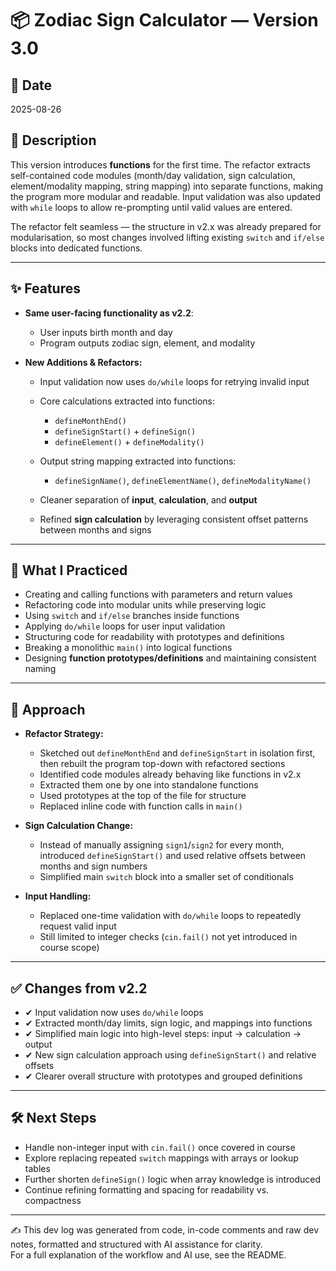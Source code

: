 # 📦 Zodiac Sign Calculator — Version 3.0

## 📅 Date

2025-08-26

## 📝 Description

This version introduces **functions** for the first time. The refactor extracts self-contained code modules (month/day validation, sign calculation, element/modality mapping, string mapping) into separate functions, making the program more modular and readable. Input validation was also updated with `while` loops to allow re-prompting until valid values are entered.

The refactor felt seamless — the structure in v2.x was already prepared for modularisation, so most changes involved lifting existing `switch` and `if/else` blocks into dedicated functions.

---

## ✨ Features

- **Same user-facing functionality as v2.2**:
    
    - User inputs birth month and day
    - Program outputs zodiac sign, element, and modality
        
- **New Additions & Refactors:**
    
    - Input validation now uses `do/while` loops for retrying invalid input
    - Core calculations extracted into functions:
        
        - `defineMonthEnd()`
        - `defineSignStart()` + `defineSign()`
        - `defineElement()` + `defineModality()`
        
    - Output string mapping extracted into functions:
        
        - `defineSignName()`, `defineElementName()`, `defineModalityName()`
            
    - Cleaner separation of **input**, **calculation**, and **output**
    - Refined **sign calculation** by leveraging consistent offset patterns between months and signs

---
## 🧠 What I Practiced

- Creating and calling functions with parameters and return values
- Refactoring code into modular units while preserving logic
- Using `switch` and `if/else` branches inside functions
- Applying `do/while` loops for user input validation
- Structuring code for readability with prototypes and definitions
- Breaking a monolithic `main()` into logical functions
- Designing **function prototypes/definitions** and maintaining consistent naming

---

## 🧩 Approach

- **Refactor Strategy:**
    - Sketched out `defineMonthEnd` and `defineSignStart` in isolation first, then rebuilt the program top-down with refactored sections
    - Identified code modules already behaving like functions in v2.x
    - Extracted them one by one into standalone functions
    - Used prototypes at the top of the file for structure
    - Replaced inline code with function calls in `main()`
        
- **Sign Calculation Change:**
    
    - Instead of manually assigning `sign1`/`sign2` for every month, introduced `defineSignStart()` and used relative offsets between months and sign numbers
    - Simplified main `switch` block into a smaller set of conditionals
        
- **Input Handling:**
    
    - Replaced one-time validation with `do/while` loops to repeatedly request valid input
    - Still limited to integer checks (`cin.fail()` not yet introduced in course scope)


---

## ✅ Changes from v2.2

- ✔ Input validation now uses `do/while` loops
- ✔ Extracted month/day limits, sign logic, and mappings into functions
- ✔ Simplified main logic into high-level steps: input → calculation → output
- ✔ New sign calculation approach using `defineSignStart()` and relative offsets
- ✔ Clearer overall structure with prototypes and grouped definitions

---

## 🛠️ Next Steps

- Handle non-integer input with `cin.fail()` once covered in course
- Explore replacing repeated `switch` mappings with arrays or lookup tables
- Further shorten `defineSign()` logic when array knowledge is introduced
- Continue refining formatting and spacing for readability vs. compactness

---

✍️ This dev log was generated from code, in-code comments and raw dev notes, formatted and structured with AI assistance for clarity.  
For a full explanation of the workflow and AI use, see the README.